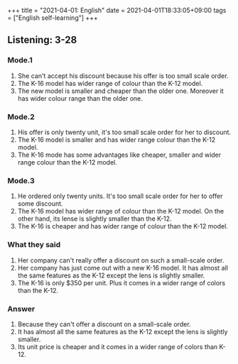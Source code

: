 +++
title =  "2021-04-01: English"
date = 2021-04-01T18:33:05+09:00
tags = ["English self-learning"]
+++

## Listening: 3-28

### Mode.1

1. She can't accept his discount because his offer is too small scale order.
2. The K-16 model has wider range of colour than the K-12 model.
3. The new model is smaller and cheaper than the older one.
    Moreover it has wider colour range than the older one.

### Mode.2

1. His offer is only twenty unit, it's too small scale order for her to discount.
2. The K-16 model is smaller and has wider range colour than the K-12 model.
3. The K-16 mode has some advantages like cheaper, smaller and wider range colour than the K-12 model.

### Mode.3

1. He ordered only twenty units. It's too small scale order for her to offer some discount.
2. The K-16 model has wider range of colour than the K-12 model.
    On the other hand, its lense is slightly smaller than the K-12.
3. The K-16 is cheaper and has wider range of colour than the K-12 model. 

### What they said

1. Her company can't really offer a discount on such a small-scale order.
2. Her company has just come out with a new K-16 model.
    It has almost all the same features as the K-12 except the lens is slightly smaller.
3. The K-16 is only $350 per unit. Plus it comes in a wider range of colors than the K-12.

### Answer

1. Because they can't offer a discount on a small-scale order.
2. It has almost all the same features as the K-12 except the lens is slightly smaller.
3. Its unit price is cheaper and it comes in a wider range of colors than K-12.


